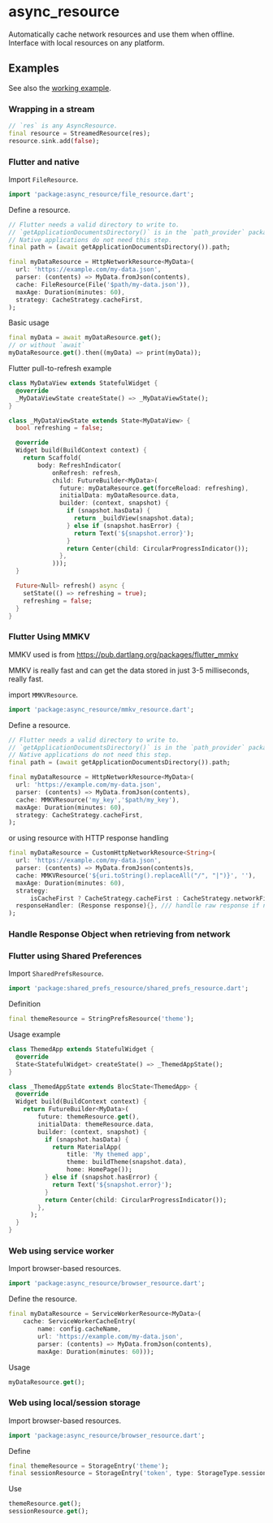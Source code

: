 # async_resource

Automatically cache network resources and use them when offline. Interface with local resources on any platform.

## Examples

See also the [working example](https://github.com/jifalops/async_resource/tree/master/example).

### Wrapping in a stream

```dart
// `res` is any AsyncResource.
final resource = StreamedResource(res);
resource.sink.add(false);
```


### Flutter and native

Import `FileResource`.

```dart
import 'package:async_resource/file_resource.dart';
```

Define a resource.

```dart
// Flutter needs a valid directory to write to.
// `getApplicationDocumentsDirectory()` is in the `path_provider` package.
// Native applications do not need this step.
final path = (await getApplicationDocumentsDirectory()).path;

final myDataResource = HttpNetworkResource<MyData>(
  url: 'https://example.com/my-data.json',
  parser: (contents) => MyData.fromJson(contents),
  cache: FileResource(File('$path/my-data.json')),
  maxAge: Duration(minutes: 60),
  strategy: CacheStrategy.cacheFirst,
);
```

Basic usage

```dart
final myData = await myDataResource.get();
// or without `await`
myDataResource.get().then((myData) => print(myData));
```

Flutter pull-to-refresh example

```dart
class MyDataView extends StatefulWidget {
  @override
  _MyDataViewState createState() => _MyDataViewState();
}

class _MyDataViewState extends State<MyDataView> {
  bool refreshing = false;

  @override
  Widget build(BuildContext context) {
    return Scaffold(
        body: RefreshIndicator(
            onRefresh: refresh,
            child: FutureBuilder<MyData>(
              future: myDataResource.get(forceReload: refreshing),
              initialData: myDataResource.data,
              builder: (context, snapshot) {
                if (snapshot.hasData) {
                  return _buildView(snapshot.data);
                } else if (snapshot.hasError) {
                  return Text('${snapshot.error}');
                }
                return Center(child: CircularProgressIndicator());
              },
            )));
  }

  Future<Null> refresh() async {
    setState(() => refreshing = true);
    refreshing = false;
  }
}
```

### Flutter Using MMKV

MMKV used is from https://pub.dartlang.org/packages/flutter_mmkv

MMKV is really fast and can get the data stored in just 3-5 milliseconds, really fast.

import `MMKVResource`.

```dart
import 'package:async_resource/mmkv_resource.dart';
```

Define a resource.

```dart
// Flutter needs a valid directory to write to.
// `getApplicationDocumentsDirectory()` is in the `path_provider` package.
// Native applications do not need this step.
final path = (await getApplicationDocumentsDirectory()).path;

final myDataResource = HttpNetworkResource<MyData>(
  url: 'https://example.com/my-data.json',
  parser: (contents) => MyData.fromJson(contents),
  cache: MMKVResource('my_key','$path/my_key'),
  maxAge: Duration(minutes: 60),
  strategy: CacheStrategy.cacheFirst,
);
```

or using resource with HTTP response handling

```dart
final myDataResource = CustomHttpNetworkResource<String>(
  url: 'https://example.com/my-data.json',
  parser: (contents) => MyData.fromJson(contents)s,
  cache: MMKVResource('${uri.toString().replaceAll("/", "|")}', ''),
  maxAge: Duration(minutes: 60),
  strategy:
      isCacheFirst ? CacheStrategy.cacheFirst : CacheStrategy.networkFirst,
  responseHandler: (Response response){}, /// handlle raw response if needed
);
```

### Handle Response Object when retrieving from network

### Flutter using Shared Preferences

Import `SharedPrefsResource`.

```dart
import 'package:shared_prefs_resource/shared_prefs_resource.dart';
```

Definition

```dart
final themeResource = StringPrefsResource('theme');
```

Usage example

```dart
class ThemedApp extends StatefulWidget {
  @override
  State<StatefulWidget> createState() => _ThemedAppState();
}

class _ThemedAppState extends BlocState<ThemedApp> {
  @override
  Widget build(BuildContext context) {
    return FutureBuilder<MyData>(
        future: themeResource.get(),
        initialData: themeResource.data,
        builder: (context, snapshot) {
          if (snapshot.hasData) {
            return MaterialApp(
                title: 'My themed app',
                theme: buildTheme(snapshot.data),
                home: HomePage());
          } else if (snapshot.hasError) {
            return Text('${snapshot.error}');
          }
          return Center(child: CircularProgressIndicator());
        },
      );
  }
}
```

### Web using service worker

Import browser-based resources.

```dart
import 'package:async_resource/browser_resource.dart';
```

Define the resource.

```dart
final myDataResource = ServiceWorkerResource<MyData>(
    cache: ServiceWorkerCacheEntry(
        name: config.cacheName,
        url: 'https://example.com/my-data.json',
        parser: (contents) => MyData.fromJson(contents),
        maxAge: Duration(minutes: 60)));
```

Usage

```dart
myDataResource.get();
```

### Web using local/session storage

Import browser-based resources.

```dart
import 'package:async_resource/browser_resource.dart';
```

Define

```dart
final themeResource = StorageEntry('theme');
final sessionResource = StorageEntry('token', type: StorageType.sessionStorage);
```

Use

```dart
themeResource.get();
sessionResource.get();
```